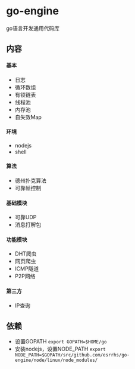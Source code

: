 # go-engine
go语言开发通用代码库

## 内容
#### 基本
* 日志
* 循环数组
* 有锁链表
* 线程池
* 内存池
* 自失效Map
#### 环境
* nodejs
* shell
#### 算法
* 德州扑克算法
* 可靠帧控制
#### 基础模块
* 可靠UDP
* 消息打解包
#### 功能模块
* DHT爬虫
* 网页爬虫
* ICMP隧道
* P2P网络
#### 第三方
* IP查询

## 依赖
* 设置GOPATH ``export GOPATH=$HOME/go``
* 安装nodejs，设置NODE_PATH ``export NODE_PATH=$GOPATH/src/github.com/esrrhs/go-engine/node/linux/node_modules/``

